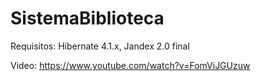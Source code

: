 # SistemaBiblioteca

Requisitos: Hibernate 4.1.x, Jandex 2.0 final

Video:
https://www.youtube.com/watch?v=FomViJGUzuw
